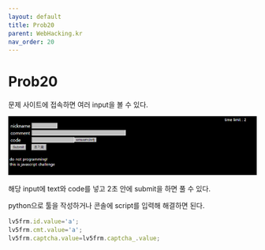 ```yaml
---
layout: default
title: Prob20
parent: WebHacking.kr
nav_order: 20
---
```


# Prob20

문제 사이트에 접속하면 여러 input을 볼 수 있다.

![index](/assets/images/webhacking_kr/prob20/1.png)

해당 input에 text와 code를 넣고 2초 안에 submit을 하면 풀 수 있다.

python으로 툴을 작성하거나 콘솔에 script를 입력해 해결하면 된다.

```javascript
lv5frm.id.value='a';
lv5frm.cmt.value='a';
lv5frm.captcha.value=lv5frm.captcha_.value;
```